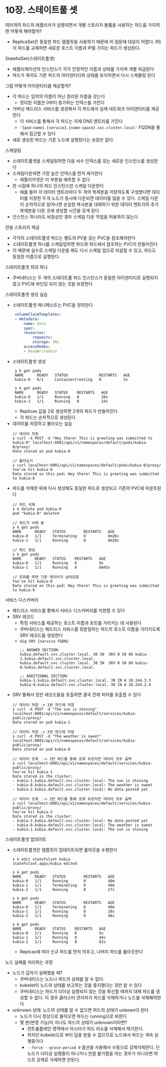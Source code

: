 # 10장. 스테이트풀 셋
여러개의 파드의 레플리카가 실행되면서 개별 스토리지 볼륨을 사용하는 파드를 가지려면 어떻게 해야할까?
- ReplicaSet은 동일한 파드 템플릿을 사용하기 때문에 이 질문에 대응이 어렵다. RS이 파드를 교체하면 새로운 호스트 이름과 IP를 가지는 파드가 생성된다.

StatefulSet(스테이트풀셋)
- 애플리케이션의 인스턴스가 각각 안정적인 이름과 상태를 가지며 개별 취급된다
- 파드가 죽어도 기존 파드의 아이덴티티와 상태를 유지하면서 다시 스케쥴링 된다

그럼 어떻게 아이덴티티를 제공할까?
- 각 파드는 임의의 이름이 아닌 정리된 이름을 갖는다
   - 정리된 이름은 0부터 증가하는 인덱스를 가진다
- 거버닝 헤드리스 서비스를 생성해서 각 파드에서 실제 네트워크 아이덴티티를 제공한다
   - 이 서비스를 통해서 각 파드는 자체 DNS 엔트리를 가진다
   - `'{pod-name}.{service}.{name-space}.svc.cluster.local'` FQDN을 통해서 접근할 수 있다
- 새로 생성된 파드는 기존 노드에 실행된다는 보장은 없다.

스케일링
- 스테이트풀셋을 스케일링하면 다음 서수 인덱스를 갖는 새로운 인스턴스를 생성한다
- 스케일다운되면 가장 높은 인덱스를 먼저 제거한다
   - 레플리카셋은 이 부분을 예측할 수 없다
- 한 시점에 하나의 파드 인스턴스만 스케일 다운한다
   - 예를 들어 각 데이터 엔트리마다 두 개의 복제본을 저장하도록 구생했다면 데이터를 저장한 두개 노드가 동시에 다운되면 데이터를 잃을 수 있다. 스케일 다운이 순차적으로 일어나면 손실된 복사본을 대체하기 위한 데이터 엔트리의 추가 복제본을 다른 곳에 생성할 시간을 갖게 된다
- 인스턴스 하나라도 비정상인 경우 스케일 다운 작업을 허용하지 않는다

전용 스토리지 제공
- 각각의 스테이트풀셋 파드는 별도의 PV을 갖는 PVC을 참조해야한다
- 스테이트풀셋 하나를 스케일업하면 파드와 파드에서 참조하는 PVC이 만들어진다
- 이 때문에 실수로 스케일 다운을 해도 다시 스케일 업으로 되살릴 수 있고, 파드도 동일한 이름으로 실행된다

스테이트풀셋 최대 하나
- 쿠버네티스는 두 개의 스테이트풀 파드 인스턴스가 동일한 아이덴티티로 실행되지 않고 PVC에 바인딩 되지 않는 것을 보장한다

스테이트풀셋 생성 실습
- 스테이트풀셋 매니패스트는 PVC을 정의한다
   ```yaml
    volumeClaimTemplates:
    - metadata:
        name: data
        spec:
        resources:
            requests:
            storage: 1Mi
        accessModes:
        - ReadWriteOnce
   ```
- 스테이트풀셋 생성
   ```
    ❯ k get pods
    NAME      READY   STATUS              RESTARTS   AGE
    kubia-0   0/1     ContainerCreating   0          5s

    ❯ k get pods
    NAME      READY   STATUS    RESTARTS   AGE
    kubia-0   1/1     Running   0          20s
    kubia-1   1/1     Running   0          14s
   ```
   - Replicas 값을 2로 생성하면 2개의 파드가 만들어진다
   - 각 파드는 순차적으로 생성된다
- 데이터를 저장하고 불러오는 실습
   ```
   // 데이터 저장
   ❯ curl -X POST -d "Hey there! This is greeting was submitted to kubia-0" localhost:8001/api/v1/namespaces/default/pods/kubia-0/proxy/
   Data stored on pod kubia-0

   // 불러오기
   ❯ curl localhost:8001/api/v1/namespaces/default/pods/kubia-0/proxy/
   You've hit kubia-0
   Data stored on this pod: Hey there! This is greeting was submitted to kubia-0
   ```
- 파드를 삭제한 뒤에 다시 생성해도 동일한 파드로 생성되고 기존의 PVC에 마운트된다
    ```
    // 파드 삭제
    ❯ k delete pod kubia-0
    pod "kubia-0" deleted

    // 파드가 삭제 중
    ❯ k get pods
    NAME      READY   STATUS        RESTARTS   AGE
    kubia-0   1/1     Terminating   0          8m26s
    kubia-1   1/1     Running       0          8m20s

    // 파드 생성
    ❯ k get pods
    NAME      READY   STATUS    RESTARTS   AGE
    kubia-0   1/1     Running   0          9s
    kubia-1   1/1     Running   0          8m45s

    // 조회를 하면 기존 데이터가 남아있음
    You've hit kubia-0
    Data stored on this pod: Hey there! This is greeting was submitted to kubia-0
    ```

서비스 디스커버리
- 헤드리스 서비스를 통해서 서비스 디스커버리를 지원할 수 있다
- SRV 레코드
   - 특정 서비스를 제공하는 호스트 이름과 포트를 가리키는 데 사용된다
   - 쿠버네티스는 헤드리스 서비스를 뒷받침하는 파드의 호스트 이름을 가리키도록 SRV 레코드를 생성한다
   - `dig SRV {service FQDN}`
        ```
        ;; ANSWER SECTION:
        kubia.default.svc.cluster.local. 30 IN	SRV	0 50 80 kubia-1.kubia.default.svc.cluster.local.
        kubia.default.svc.cluster.local. 30 IN	SRV	0 50 80 kubia-0.kubia.default.svc.cluster.local.

        ;; ADDITIONAL SECTION:
        kubia-1.kubia.default.svc.cluster.local. 30 IN A 10.244.3.3
        kubia-0.kubia.default.svc.cluster.local. 30 IN A 10.244.2.4
        ```
- SRV 통해서 얻은 레코드들을 호출하면 결국 전체 피어를 호출할 수 있다
    ```
    // 데이터 저장 -> 1번 파드에 저장
    ❯ curl -X POST -d "The sun is shining" localhost:8001/api/v1/namespaces/default/services/kubia-public/proxy/
    Data stored on pod kubia-1
    
    // 데이터 저장 -> 2번 파드에 저장
    ❯ curl -X POST -d "The weather is sweet" localhost:8001/api/v1/namespaces/default/services/kubia-public/proxy/
    Data stored on pod kubia-0

    // 데이터 조회  -> 1번 파드를 통해 조회 되었지만 데이터 모두 출력
    ❯ curl localhost:8001/api/v1/namespaces/default/services/kubia-public/proxy/
    You've hit kubia-1
    Data stored in the cluster:
    - kubia-1.kubia.default.svc.cluster.local: The sun is shining
    - kubia-0.kubia.default.svc.cluster.local: The weather is sweet
    - kubia-2.kubia.default.svc.cluster.local: No data posted yet
    
    // 데이터 조회  -> 2번 파드를 통해 조회 되었지만 데이터 모두 출력
    ❯ curl localhost:8001/api/v1/namespaces/default/services/kubia-public/proxy/
    You've hit kubia-2
    Data stored in the cluster:
    - kubia-2.kubia.default.svc.cluster.local: No data posted yet
    - kubia-0.kubia.default.svc.cluster.local: The weather is sweet
    - kubia-1.kubia.default.svc.cluster.local: The sun is shining
    ```

스테이트풀셋 업데이트
- 스테이트풀셋은 템플릿이 업데이트되면 롤아웃을 수행한다
    ```
    ❯ k edit statefulset kubia
    statefulset.apps/kubia edited

    ❯ k get pods
    NAME      READY   STATUS        RESTARTS   AGE
    kubia-0   1/1     Running       0          40m
    kubia-1   1/1     Terminating   0          48m
    kubia-2   1/1     Running       0          27s

    ❯ k get pods
    NAME      READY   STATUS        RESTARTS   AGE
    kubia-0   1/1     Terminating   0          40m
    kubia-1   1/1     Running       0          10s
    kubia-2   1/1     Running       0          48s

    ❯ k get pods
    NAME      READY   STATUS    RESTARTS   AGE
    kubia-0   1/1     Running   0          9s
    kubia-1   1/1     Running   0          44s
    kubia-2   1/1     Running   0          82s
    ```
   - Replcas에 따라 신규 파드를 먼저 띄우고, 나머지 파드를 롤아웃한다

노드 실패를 처리하는 과정
- 노드가 갑자기 실패했을 때?
   - 쿠버네티스는 노드나 파드의 상태를 알 수 없다.
   - kubelet이 노드의 상태를 보고하는 것을 중지했다는 것만 알 수 있다
   - 쿠버네티스는 파드가 더이상 실행되지 않는 것을 확신할 때까지 대체 파드를 생성할 수 없다. 이 경우 클러스터 관리자가 파드를 삭제하거나 노드를 삭제해야한다
- unknown 상태: 노드의 상태를 알 수 없으면 파드의 상태가 unkown이 된다
   - 노드가 다시 정상으로 돌아오면 파드는 running으로 바뀐다
   - 몇 분(변경 가능)이 지나도 파드의 상태가 unknown이라면?
      - 컨트롤플레인 영역에서 마스터가 파드 리소를 삭제해서 제거한다. 
      - 하지만 kubelet으로 부터 답을 받을 수 없으므로 노드에서 파드는 계속 실행중이다
      - `--force --grace-period 0` 옵션을 사용해서 수동으로 강제삭제한다. 단 노드가 더이상 실행중이 아니거나 연결 불가함을 아는 경우가 아니라면 파드르 강제로 삭제하면 안된다.
